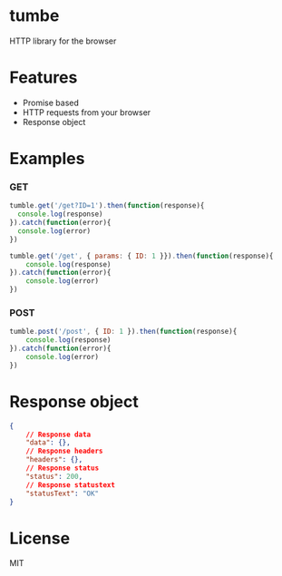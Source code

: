 # tumbe
HTTP library for the browser

# Features
- Promise based
- HTTP requests from your browser
- Response object

# Examples
### GET
```js
tumble.get('/get?ID=1').then(function(response){
  console.log(response)  
}).catch(function(error){
  console.log(error)  
})
```

```js
tumble.get('/get', { params: { ID: 1 }}).then(function(response){
    console.log(response)
}).catch(function(error){
    console.log(error)
})
```

### POST
```js
tumble.post('/post', { ID: 1 }).then(function(response){
    console.log(response)
}).catch(function(error){
    console.log(error)
})
```

# Response object
```json
{
    // Response data
    "data": {},
    // Response headers
    "headers": {},
    // Response status
    "status": 200,
    // Response statustext
    "statusText": "OK"
}
```

# License
MIT